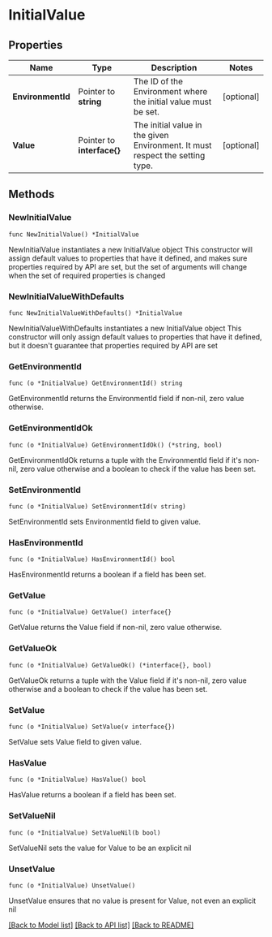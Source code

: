 # InitialValue

## Properties

Name | Type | Description | Notes
------------ | ------------- | ------------- | -------------
**EnvironmentId** | Pointer to **string** | The ID of the Environment where the initial value must be set. | [optional] 
**Value** | Pointer to **interface{}** | The initial value in the given Environment. It must respect the setting type. | [optional] 

## Methods

### NewInitialValue

`func NewInitialValue() *InitialValue`

NewInitialValue instantiates a new InitialValue object
This constructor will assign default values to properties that have it defined,
and makes sure properties required by API are set, but the set of arguments
will change when the set of required properties is changed

### NewInitialValueWithDefaults

`func NewInitialValueWithDefaults() *InitialValue`

NewInitialValueWithDefaults instantiates a new InitialValue object
This constructor will only assign default values to properties that have it defined,
but it doesn't guarantee that properties required by API are set

### GetEnvironmentId

`func (o *InitialValue) GetEnvironmentId() string`

GetEnvironmentId returns the EnvironmentId field if non-nil, zero value otherwise.

### GetEnvironmentIdOk

`func (o *InitialValue) GetEnvironmentIdOk() (*string, bool)`

GetEnvironmentIdOk returns a tuple with the EnvironmentId field if it's non-nil, zero value otherwise
and a boolean to check if the value has been set.

### SetEnvironmentId

`func (o *InitialValue) SetEnvironmentId(v string)`

SetEnvironmentId sets EnvironmentId field to given value.

### HasEnvironmentId

`func (o *InitialValue) HasEnvironmentId() bool`

HasEnvironmentId returns a boolean if a field has been set.

### GetValue

`func (o *InitialValue) GetValue() interface{}`

GetValue returns the Value field if non-nil, zero value otherwise.

### GetValueOk

`func (o *InitialValue) GetValueOk() (*interface{}, bool)`

GetValueOk returns a tuple with the Value field if it's non-nil, zero value otherwise
and a boolean to check if the value has been set.

### SetValue

`func (o *InitialValue) SetValue(v interface{})`

SetValue sets Value field to given value.

### HasValue

`func (o *InitialValue) HasValue() bool`

HasValue returns a boolean if a field has been set.

### SetValueNil

`func (o *InitialValue) SetValueNil(b bool)`

 SetValueNil sets the value for Value to be an explicit nil

### UnsetValue
`func (o *InitialValue) UnsetValue()`

UnsetValue ensures that no value is present for Value, not even an explicit nil

[[Back to Model list]](../README.md#documentation-for-models) [[Back to API list]](../README.md#documentation-for-api-endpoints) [[Back to README]](../README.md)


